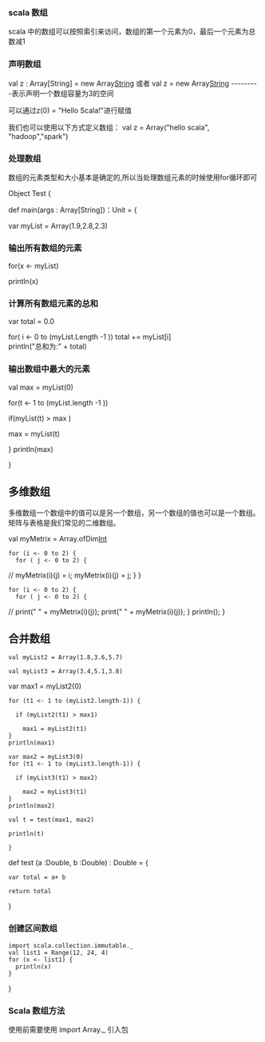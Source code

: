 ###  scala 数组

scala 中的数组可以按照索引来访问，数组的第一个元素为0，最后一个元素为总数减1

###  声明数组    

val z : Array[String] = new Array[String](3) 或者  val z = new Array[String](3)   ---------表示声明一个数组容量为3的空间   

可以通过z(0) = "Hello Scala!"进行赋值  

我们也可以使用以下方式定义数组：  val z = Array("hello scala", "hadoop","spark")

### 处理数组   
 
数组的元素类型和大小基本是确定的,所以当处理数组元素的时候使用for循环即可

Object Test {

def main(args : Array[String])：Unit = {

var myList = Array(1.9,2.8,2.3)

### 输出所有数组的元素   

for(x <- myList)

println(x)

### 计算所有数组元素的总和  

var total = 0.0   

for( i <- 0 to (myList.Length -1 ))
total += myList[i]   
println("总和为:" + total)

### 输出数组中最大的元素

val max = myList(0)

for(t <- 1 to (myList.length -1 ))

if(myList(t) > max )

max = myList(t)

}
println(max)

}




## 多维数组  

多维数组一个数组中的值可以是另一个数组，另一个数组的值也可以是一个数组。矩阵与表格是我们常见的二维数组。

<!-- 定义二维数组-->
   val myMetrix = Array.ofDim[Int](3,3)

    for (i <- 0 to 2) {
      for ( j <- 0 to 2) {
//        myMetrix(i)(j) = i;
        myMetrix(i)(j) = j;
      }
    }

    for (i <- 0 to 2) {
      for ( j <- 0 to 2) {
//        print(" " + myMetrix(i)(j));
        print(" " + myMetrix(i)(j));
      }
      println();
    }

## 合并数组   
    val myList2 = Array(1.8,3.6,5.7)

    val myList3 = Array(3.4,5.1,3.8)

var max1 = myList2(0)

    for (t1 <- 1 to (myList2.length-1)) {

      if (myList2(t1) > max1)

        max1 = myList2(t1)
    }
    println(max1)

    var max2 = myList3(0)
    for (t1 <- 1 to (myList3.length-1)) {

      if (myList3(t1) > max2)

        max2 = myList3(t1)
    }
    println(max2)

    val t = test(max1, max2)

    println(t)
    
    }
  def test (a :Double, b :Double) : Double = {

    var total = a+ b

    return total

  }

### 创建区间数组   

    import scala.collection.immutable._
    val list1 = Range(12, 24, 4)
    for (x <- list1) {
      println(x)
    }
  }
 
 ### Scala 数组方法
 
 使用前需要使用 import Array._ 引入包
 
 















